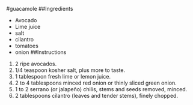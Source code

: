 #guacamole
##Ingredients
* Avocado
* Lime juice
* salt
* cilantro
* tomatoes
* onion
##Instructions
1. 2 ripe avocados.
2. 1/4 teaspoon kosher salt, plus more to taste.
3. 1 tablespoon fresh lime or lemon juice.
4. 2 to 4 tablespoons minced red onion or thinly sliced green onion.
5. 1 to 2 serrano (or jalapeño) chilis, stems and seeds removed, minced.
6. 2 tablespoons cilantro (leaves and tender stems), finely chopped.
